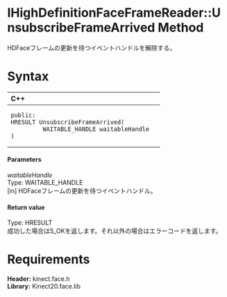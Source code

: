 IHighDefinitionFaceFrameReader::UnsubscribeFrameArrived Method  
================================================  

HDFaceフレームの更新を待つイベントハンドルを解除する。 <span id="syntaxSection"></span>

Syntax  
======  

<table>
<colgroup>
<col width="100%" />
</colgroup>
<thead>
<tr class="header">
<th align="left">C++</th>
</tr>
</thead>
<tbody>
<tr class="odd">
<td align="left"><pre><code>public:  
HRESULT UnsubscribeFrameArrived(  
         WAITABLE_HANDLE waitableHandle  
)</code></pre></td>
</tr>
</tbody>
</table>

<span id="ID4EG"></span>
#### Parameters  

*waitableHandle*    
Type: WAITABLE\_HANDLE  
[in] HDFaceフレームの更新を待つイベントハンドル。  

<span id="ID4EP"></span>
#### Return value  

Type: HRESULT  
成功した場合はS\_OKを返します。それ以外の場合はエラーコードを返します。  

<span id="requirements"></span>

Requirements  
============  

**Header:** kinect.face.h  
**Library:** Kinect20.face.lib  



<!--Please do not edit the data in the comment block below.-->
<!--
TOCTitle : UnsubscribeFrameArrived Method
RLTitle : IHighDefinitionFaceFrameReader::UnsubscribeFrameArrived Method
KeywordK : UnsubscribeFrameArrived method
KeywordK : IHighDefinitionFaceFrameReader::UnsubscribeFrameArrived method
KeywordF : IHighDefinitionFaceFrameReader::UnsubscribeFrameArrived
KeywordF : UnsubscribeFrameArrived
KeywordF : Microsoft.Kinect.face.IHighDefinitionFaceFrameReader.UnsubscribeFrameArrived(WAITABLE_HANDLE)
KeywordA : M:Microsoft.Kinect.face.IHighDefinitionFaceFrameReader.UnsubscribeFrameArrived(WAITABLE_HANDLE)
AssetID : M:Microsoft.Kinect.face.IHighDefinitionFaceFrameReader.UnsubscribeFrameArrived(WAITABLE_HANDLE)
Locale : en-us
CommunityContent : 1
APIType : Managed
APILocation : 
APIName : Microsoft.Kinect.face.IHighDefinitionFaceFrameReader::UnsubscribeFrameArrived
TargetOS : Windows
TopicType : kbSyntax
DevLang : C++
DocSet : K4Wv2
ProjType : K4Wv2Proj
Technology : Kinect for Windows
Product : Kinect for Windows SDK v2
productversion : 20
-->

